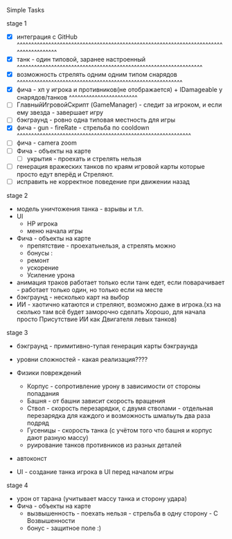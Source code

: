 ﻿Simple Tasks

stage 1
- [x] интеграция с GitHub ^^^^^^^^^^^^^^^^^^^^^^^^^^^^^^^^^^^^^^^^^^^^^^^^^^^^^^^^^^^^^^^^^^^^^^^^^^^^^^^^^^^^^^
- [x] танк - один типовой, заранее настроенный ^^^^^^^^^^^^^^^^^^^^^^^^^^^^^^^^^^^^^^^^^^^^^^^^^^^^^^^^^^^^^^^^^
- [x] возможность стрелять одним одним типом снарядов ^^^^^^^^^^^^^^^^^^^^^^^^^^^^^^^^^^^^^^^^^^^^^^^^^^^^^^^^^^
- [x] фича - хп у игрока и противников(не отображается) + IDamageable у снарядов/танков ^^^^^^^^^^^^^^^^^^^^^^^^
- [ ] ГлавныйИгровойСкрипт (GameManager) - следит за игроком, и если ему звезда - завершает игру 
- [ ] бэкграунд - ровно одна типовая местность для игры
- [x] фича - gun - fireRate - стрельба по cooldown ^^^^^^^^^^^^^^^^^^^^^^^^^^^^^^^^^^^^^^^^^^^^^^^^^^^^^^^^^^^^^ 
- [ ] фича - camera zoom
- [ ] Фича - объекты на карте
  - [ ] укрытия - проехать и стрелять нельзя
- [ ] генерация вражеских танков по краям игровой карты которые просто едут вперёд и Стреляют.
- [ ] исправить не корректное поведение при движении назад

stage 2
- модель уничтожения танка - взрывы и т.п.
- UI
  - HP игрока
  - меню начала игры
- Фича - объекты на карте
  - препятствие - проехатьнельзя, а стрелять можно
   - бонусы :
    - ремонт
    - ускорение
    - Усиление урона
- анимация траков работает только если танк едет, если поварачивает - работает только один, но только если на месте    
- бэкграунд - несколько карт на выбор
- ИИ - хаотично катаются и стреляют, возможно даже в игрока.(хз на сколько там всё будет заморочно сделать Хорошо, для начала просто Присутствие ИИ как Двигателя левых танков)

stage 3
- бэкграунд - примитивно-тупая генерация карты бэкграунда
- уровни сложностей - какая реализация????
- Физики повреждений
  - Корпус - сопротивление урону в зависимости от стороны попадания
  - Башня - от башни зависит скорость вращения
  - Ствол - скорость перезарядки, с двумя стволами - отдельная перезарядка для каждого и возможность шмальуть два раза подряд
  - Гусеницы - скорость танка (с учётом того что башня и корпус дают разную массу)
  - руирование танков противников из разных деталей

- автоконст
- UI - создание танка игрока в UI перед началом игры

stage 4
- урон от тарана (учитывает массу танка и сторону удара)
- Фича - объекты на карте 
  - вызвышенность - поехать нельзя - стрельба в одну сторону - С Возвышенности
  - бонус - защитное поле :)
